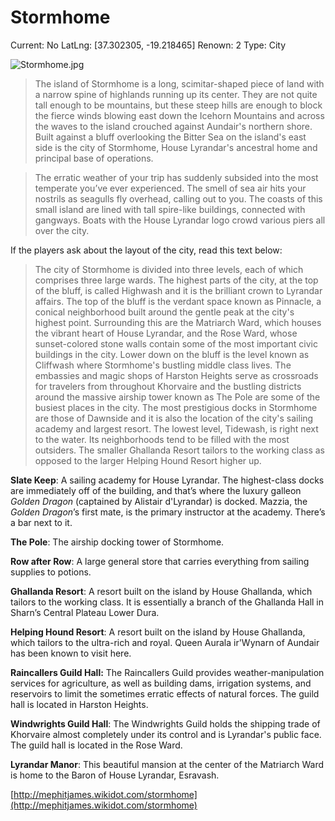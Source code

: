 # Stormhome

Current: No
LatLng: [37.302305, -19.218465]
Renown: 2
Type: City

![Stormhome.jpg](Stormhome%20ba30c5f48dc5475abe0e52912cbc3f72/Stormhome.jpg)

> The island of Stormhome is a long, scimitar-shaped piece of land with a narrow spine of highlands running up its center. They are not quite tall enough to be mountains, but these steep hills are enough to block the fierce winds blowing east down the Icehorn Mountains and across the waves to the island crouched against Aundair's northern shore. Built against a bluff overlooking the Bitter Sea on the island's east side is the city of Stormhome, House Lyrandar's ancestral home and principal base of operations.
> 

> The erratic weather of your trip has suddenly subsided into the most temperate you’ve ever experienced. The smell of sea air hits your nostrils as seagulls fly overhead, calling out to you. The coasts of this small island are lined with tall spire-like buildings, connected with gangways. Boats with the House Lyrandar logo crowd various piers all over the city.
> 

If the players ask about the layout of the city, read this text below:

> The city of Stormhome is divided into three levels, each of which comprises three large wards. The highest parts of the city, at the top of the bluff, is called Highwash and it is the brilliant crown to Lyrandar affairs. The top of the bluff is the verdant space known as Pinnacle, a conical neighborhood built around the gentle peak at the city's highest point. Surrounding this are the Matriarch Ward, which houses the vibrant heart of House Lyrandar, and the Rose Ward, whose sunset-colored stone walls contain some of the most important civic buildings in the city. Lower down on the bluff is the level known as Cliffwash where Stormhome's bustling middle class lives. The embassies and magic shops of Harston Heights serve as crossroads for travelers from throughout Khorvaire and the bustling districts around the massive airship tower known as The Pole are some of the busiest places in the city. The most prestigious docks in Stormhome are those of Dawnside and it is also the location of the city's sailing academy and largest resort. The lowest level, Tidewash, is right next to the water. Its neighborhoods tend to be filled with the most outsiders. The smaller Ghallanda Resort tailors to the working class as opposed to the larger Helping Hound Resort higher up.
> 

**Slate Keep**: A sailing academy for House Lyrandar. The highest-class docks are immediately off of the building, and that’s where the luxury galleon *Golden Dragon* (captained by Alistair d'Lyrandar) is docked. Mazzia, the *Golden Dragon*’s first mate, is the primary instructor at the academy. There’s a bar next to it.

**The Pole**: The airship docking tower of Stormhome.

**Row after Row**: A large general store that carries everything from sailing supplies to potions.

**Ghallanda Resort**: A resort built on the island by House Ghallanda, which tailors to the working class. It is essentially a branch of the Ghallanda Hall in Sharn’s Central Plateau Lower Dura.

**Helping Hound Resort**: A resort built on the island by House Ghallanda, which tailors to the ultra-rich and royal. Queen Aurala ir'Wynarn of Aundair has been known to visit here.

**Raincallers Guild Hall:** The Raincallers Guild provides weather-manipulation services for agriculture, as well as building dams, irrigation systems, and reservoirs to limit the sometimes erratic effects of natural forces. The guild hall is located in Harston Heights.

**Windwrights Guild Hall**: The Windwrights Guild holds the shipping trade of Khorvaire almost completely under its control and is Lyrandar's public face. The guild hall is located in the Rose Ward.

**Lyrandar Manor**: This beautiful mansion at the center of the Matriarch Ward is home to the Baron of House Lyrandar, Esravash.

[http://mephitjames.wikidot.com/stormhome](http://mephitjames.wikidot.com/stormhome)